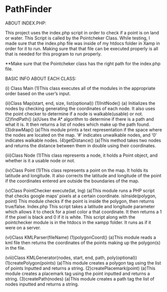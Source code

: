 # PathFinder

ABOUT INDEX.PHP:

This project uses the index.php script in order to check if a point is on land or water. This Script is called by the Pointcheker Class. 
While testing, I made sure that the index.php file was inside of my htdocs folder in Xamp in order for it to run. Making sure that that file can be executed properly is all that is needed for this program to run properly. 

**Make sure that the Pointcheker class has the right path for the index.php file. 


BASIC INFO ABOUT EACH CLASS:

(i) Class Main
			(1)This class executes all of the modules in the appropriate order 
based on the user’s input. 
		
(ii)Class Map(start, end, size, list(optional))
		     (1)InitNode()
			(a) Initializes the nodes by checking generating the coordinates of 
each node. It also uses the point checker to determine if a node is walkable(usable) or not. 
		     (2)findPath()
			(a)Uses the A* algorithm to determine if there is a path and what it 
is. It then returns a list of nodes which make up the path found. 
		     (3)drawMap()
			(a)This module prints a text representation if the space where the 
nodes are located on the map. ‘#’ indicates unwalkable nodes, and ‘0’ indicates walkable nodes. 
		     (4)getDistance()
			(a)This method takes two nodes and returns the distance between 
them in double using their coordinates. 

(iii)Class Node
     (1)This class represents a node, it holds a Point object, and 
whether is it a usable node or not. 

(iv)Class Point
     (1)This class represents a point on the map. It holds its latitude and 
longitude. It also corrects the latitude and longitude of the point if 
the coordinates entered are outside the boundaries of the map.

(v)Class PointChecker
execute(lat, lng)
			(a)This module runs a PHP script that checks google maps’ pixels 
at a certain coordinate. 
isInside(polygon, point)
This module checks if the point is inside the polygon, then returns true/false. 
Index.php
This script takes a latitude and longitude parameter which allows it to check for a pixel color a that coordinate. It then returns a 1 if the pixel is black and 0 if it is white. 
This script along with the pointchecker module is in the htdocs in the xampp folder. It runs as if it were on a server. 

(vi)Class KMLParser(fileName)
      (1)polygonCoord()	
     (a)This module reads a kml file then returns the coordinates of 
the points making up the polygon(s) in the file. 	

(viii)Class KMLGenerator(nodes, start, end, path, poly(optional))
     (1)createPolygon(points)
	    (a)This module creates a polygon tag using the list of points 
Inputted and returns a string. 
     (2)createPlacemark(point)
	   (a)This module creates a placemark tag using the point inputted 
and returns a string. 
     (3)createPath(nodes)
	    (a)This module creates a path tag the list of nodes inputted and 
returns a string. 


